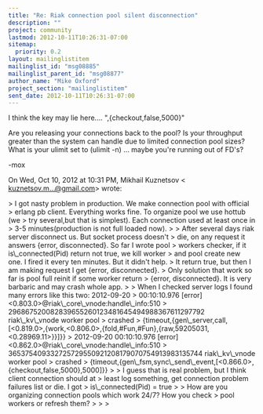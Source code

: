 ```yaml
---
title: "Re: Riak connection pool silent disconnection"
description: ""
project: community
lastmod: 2012-10-11T10:26:31-07:00
sitemap:
  priority: 0.2
layout: mailinglistitem
mailinglist_id: "msg08885"
mailinglist_parent_id: "msg08877"
author_name: "Mike Oxford"
project_section: "mailinglistitem"
sent_date: 2012-10-11T10:26:31-07:00
---
```



I think the key may lie here.... ",{checkout,false,5000}"

Are you releasing your connections back to the pool? Is your throughput
greater than the system can handle due to limited connection pool sizes?
 What is your ulimit set to (ulimit -n) ... maybe you're running out of
FD's?

-mox

On Wed, Oct 10, 2012 at 10:31 PM, Mikhail Kuznetsov &lt;
kuznetsov.m...@gmail.com&gt; wrote:

&gt; I got nasty problem in production. We make connection pool with official
&gt; erlang pb client. Everything works fine. To organize pool we use hottub (we
&gt; try several,but that is simplest). Each connection used at least once in
&gt; 3-5 minutes(production is not full loaded now).
&gt;
&gt; After several days riak server disconnect us. But socket process doesn't
&gt; die, on any request it answers {error, disconnected}. So far I wrote pool
&gt; workers checker, if it is\\_connected(Pid) return not true, we kill worker
&gt; and pool create new one. I fired it every ten minutes. But it didn't help.
&gt; It return true, but then I am making request I get {error, disconnected}.
&gt; Only solution that work so far is pool full reinit if some worker return
&gt; {error, disconnected}. It is very barbaric and may crash whole app.
&gt;
&gt; When I checked server logs I found many errors like this two: 2012-09-20
&gt; 00:10:10.976 [error] &lt;0.803.0&gt;@riak\\_core\\_vnode:handle\\_info:510
&gt; 296867520082839655260123481645494988367611297792 riak\\_kv\\_vnode worker pool
&gt; crashed
&gt; {timeout,{gen\\_server,call,[&lt;0.819.0&gt;,{work,&lt;0.806.0&gt;,{fold,#Fun,#Fun},{raw,59205031,&lt;0.28969.11&gt;}}]}}
&gt; 2012-09-20 00:10:10.976 [error] &lt;0.862.0&gt;@riak\\_core\\_vnode:handle\\_info:510
&gt; 365375409332725729550921208179070754913983135744 riak\\_kv\\_vnode worker pool
&gt; crashed
&gt; {timeout,{gen\\_fsm,sync\\_send\\_event,[&lt;0.866.0&gt;,{checkout,false,5000},5000]}}
&gt;
&gt; I guess that is real problem, but I think client connection should at
&gt; least log something, get connection problem failures list or die. I got
&gt; is\\_connected(Pid) = true
&gt;
&gt; How are you organizing connection pools which work 24/7? How you check
&gt; pool workers or refresh them?
&gt;
&gt;
&gt;

